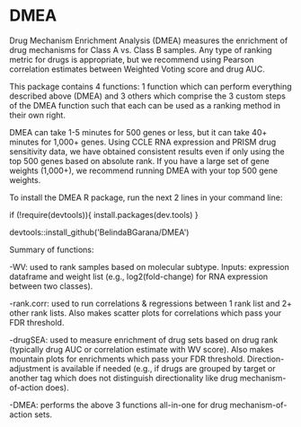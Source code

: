 # DMEA
Drug Mechanism Enrichment Analysis (DMEA) measures the enrichment of drug mechanisms for Class A vs. Class B samples. Any type of ranking metric for drugs is appropriate, but we recommend using Pearson correlation estimates between Weighted Voting score and drug AUC. 

This package contains 4 functions: 1 function which can perform everything described above (DMEA) and 3 others which comprise the 3 custom steps of the DMEA function such that each can be used as a ranking method in their own right.

DMEA can take 1-5 minutes for 500 genes or less, but it can take 40+ minutes for 1,000+ genes. Using CCLE RNA expression and PRISM drug sensitivity data, we have obtained consistent results even if only using the top 500 genes based on absolute rank. If you have a large set of gene weights (1,000+), we recommend running DMEA with your top 500 gene weights.

To install the DMEA R package, run the next 2 lines in your command line:

if (!require(devtools)){ install.packages(dev.tools) }

devtools::install_github('BelindaBGarana/DMEA')

Summary of functions:

-WV: used to rank samples based on molecular subtype. Inputs: expression dataframe and weight list (e.g., log2(fold-change) for RNA expression between two classes).

-rank.corr: used to run correlations & regressions between 1 rank list and 2+ other rank lists. Also makes scatter plots for correlations which pass your FDR threshold.

-drugSEA: used to measure enrichment of drug sets based on drug rank (typically drug AUC or correlation estimate with WV score). Also makes mountain plots for enrichments which pass your FDR threshold. Direction-adjustment is available if needed (e.g., if drugs are grouped by target or another tag which does not distinguish directionality like drug mechanism-of-action does).

-DMEA: performs the above 3 functions all-in-one for drug mechanism-of-action sets.

